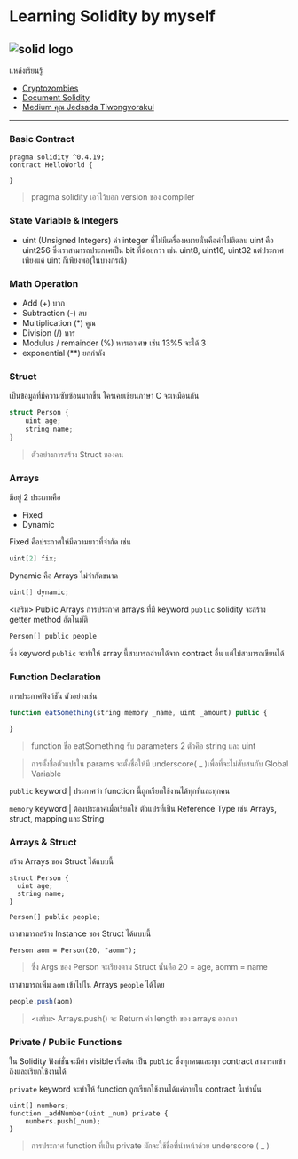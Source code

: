# Learning Solidity by myself

![solid logo](https://media-exp3.licdn.com/dms/image/C4D12AQHrjWDa4m4ILw/article-cover_image-shrink_720_1280/0/1523961294826?e=1631145600&v=beta&t=crxhQm5R8GpQAbclLKqD-PdYPShk2XYDDWfLEu6e9fk)
---
<!-- 
## Content
* แหล่งเรียนรู้
--- -->
แหล่งเรียนรู้
* [Cryptozombies](https://cryptozombies.io/)
* [Document Solidity](https://docs.soliditylang.org/en/v0.8.6/)
* [Medium คุณ Jedsada Tiwongvorakul](https://medium.com/20scoops-cnx/%E0%B8%A1%E0%B8%B2%E0%B8%A3%E0%B8%B9%E0%B9%89%E0%B8%88%E0%B8%B1%E0%B8%81%E0%B8%81%E0%B8%B1%E0%B8%9A-solidity-%E0%B8%82%E0%B8%B1%E0%B9%89%E0%B8%99%E0%B8%9E%E0%B8%B7%E0%B9%89%E0%B8%99%E0%B8%90%E0%B8%B2%E0%B8%99%E0%B8%81%E0%B8%B1%E0%B8%99-6f713b3fb64)
---
### Basic Contract

```
pragma solidity ^0.4.19; 
contract HelloWorld {

}
```
> pragma solidity เอาไว้บอก version ของ compiler

### State Variable & Integers
- uint (Unsigned Integers) ค่า integer ที่ไม่มีเครื่องหมายนั่นคือค่าไม่ติดลบ uint คือ uint256 ซึ่งเราสามารถประกาศเป็น bit ที่น้อยกว่า เช่น uint8, uint16, uint32 แต่ประกาศเพียงแค่ uint ก็เพียงพอ(ในบางกรณี)


### Math Operation
- Add (+) บวก
- Subtraction (-) ลบ
- Multiplication (*) คูณ
- Division (/) หาร
- Modulus / remainder (%) หารเอาเศษ เช่น 13%5 จะได้ 3
- exponential (**) ยกกำลัง

### Struct
เป็นข้อมูลที่มีความซับซ้อนมากขึ้น ใครเคยเขียนภาษา C จะเหมือนกัน

```c
struct Person {
    uint age;
    string name;
}
```
>ตัวอย่างการสร้าง Struct ของคน

### Arrays
มีอยู่ 2 ประเภทคือ 
- Fixed 
- Dynamic

Fixed คือประกาศให้มีความยาวที่จำกัด เช่น
```c
uint[2] fix;
```

Dynamic คือ Arrays ไม่จำกัดขนาด
```c
uint[] dynamic;
```

<เสริม> Public Arrays
การประกาศ arrays ที่มี keyword `public` solidity จะสร้าง getter method อัตโนมัติ

```c
Person[] public people
```
ซึ่ง keyword `public` จะทำให้ array นี้สามารถอ่านได้จาก contract อื่น แต่ไม่สามารถเขียนได้

### Function Declaration
 การประกาศฟังก์ชัน ตัวอย่างเช่น
```js
function eatSomething(string memory _name, uint _amount) public {

}
```
> function ชื่อ eatSomething รับ parameters 2 ตัวคือ string และ uint

>การตั้งชื่อตัวแปรใน params จะตั้งชื่อให้มี underscore( _ )เพื่อที่จะไม่สับสนกับ Global Variable 

`public` keyword | ประกาศว่า function นี้ถูกเรียกใช้งานได้ทุกที่และทุกคน

`memory` keyword | ต้องประกาศเมื่อเรียกใช้ ตัวแปรที่เป็น Reference Type เช่น Arrays, struct, mapping และ String


### Arrays & Struct
สร้าง Arrays ของ Struct ได้แบบนี้
```
struct Person {
  uint age;
  string name;
}

Person[] public people;
```
เราสามารถสร้าง Instance ของ Struct ได้แบบนี้
```
Person aom = Person(20, "aomm");
```
> ซึ่ง Args ของ Person จะเรียงตาม Struct นั้นคือ 20 = age, aomm = name

เราสามารถเพิ่ม `aom` เข้าไปใน Arrays `people` ได้โดย
```js
people.push(aom) 
``` 
><เสริม> Arrays.push() จะ Return ค่า length ของ arrays ออกมา

### Private / Public Functions
ใน Solidity ฟังก์ชั่นจะมีค่า visible เริ่มต้น เป็น `public` ซึ่งทุกคนและทุก contract สามารถเข้าถึงและเรียกใช้งานได้

`private` keyword จะทำให้ function ถูกเรียกใช้งานได้แค่ภายใน contract นี้เท่านั้น
```
uint[] numbers;
function _addNumber(uint _num) private {
    numbers.push(_num);
}
```
>การประกาศ function ที่เป็น private มักจะใช้ชื่อที่นำหน้าด้วย underscore ( _ )
